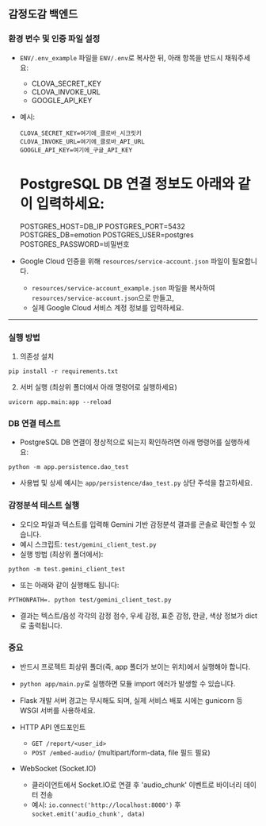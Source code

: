 ## 감정도감 백엔드

### 환경 변수 및 인증 파일 설정

- `ENV/.env_example` 파일을 `ENV/.env`로 복사한 뒤, 아래 항목을 반드시 채워주세요:
  - CLOVA_SECRET_KEY
  - CLOVA_INVOKE_URL
  - GOOGLE_API_KEY
- 예시:
  ```
  CLOVA_SECRET_KEY=여기에_클로바_시크릿키
  CLOVA_INVOKE_URL=여기에_클로바_API_URL
  GOOGLE_API_KEY=여기에_구글_API_KEY
  ```

  # PostgreSQL DB 연결 정보도 아래와 같이 입력하세요:
  POSTGRES_HOST=DB_IP
  POSTGRES_PORT=5432
  POSTGRES_DB=emotion
  POSTGRES_USER=postgres
  POSTGRES_PASSWORD=비밀번호

- Google Cloud 인증을 위해 `resources/service-account.json` 파일이 필요합니다.
  - `resources/service-account_example.json` 파일을 복사하여 `resources/service-account.json`으로 만들고,
  - 실제 Google Cloud 서비스 계정 정보를 입력하세요.

---

### 실행 방법

1. 의존성 설치

```
pip install -r requirements.txt
```

2. 서버 실행 (최상위 폴더에서 아래 명령어로 실행하세요)

```
uvicorn app.main:app --reload
```

### DB 연결 테스트

- PostgreSQL DB 연결이 정상적으로 되는지 확인하려면 아래 명령어를 실행하세요:

```
python -m app.persistence.dao_test
```

- 사용법 및 상세 예시는 `app/persistence/dao_test.py` 상단 주석을 참고하세요.

### 감정분석 테스트 실행

- 오디오 파일과 텍스트를 입력해 Gemini 기반 감정분석 결과를 콘솔로 확인할 수 있습니다.
- 예시 스크립트: `test/gemini_client_test.py`
- 실행 방법 (최상위 폴더에서):

```
python -m test.gemini_client_test
```

- 또는 아래와 같이 실행해도 됩니다:
```
PYTHONPATH=. python test/gemini_client_test.py
```

- 결과는 텍스트/음성 각각의 감정 점수, 우세 감정, 표준 감정, 한글, 색상 정보가 dict로 출력됩니다.

### 중요
- 반드시 프로젝트 최상위 폴더(즉, app 폴더가 보이는 위치)에서 실행해야 합니다.
- `python app/main.py`로 실행하면 모듈 import 에러가 발생할 수 있습니다.
- Flask 개발 서버 경고는 무시해도 되며, 실제 서비스 배포 시에는 gunicorn 등 WSGI 서버를 사용하세요.

- HTTP API 엔드포인트
  - `GET /report/<user_id>`
  - `POST /embed-audio/` (multipart/form-data, file 필드 필요)

- WebSocket (Socket.IO)
  - 클라이언트에서 Socket.IO로 연결 후 'audio_chunk' 이벤트로 바이너리 데이터 전송
  - 예시: `io.connect('http://localhost:8000')` 후 `socket.emit('audio_chunk', data)`
